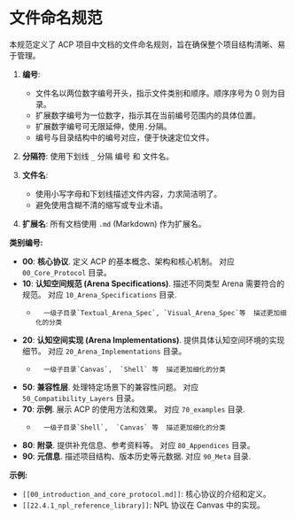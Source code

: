 # 文件命名规范

本规范定义了 ACP 项目中文档的文件命名规则，旨在确保整个项目结构清晰、易于管理。

1.  **编号**:
    *   文件名以两位数字编号开头，指示文件类别和顺序。顺序序号为 0 则为目录。
	*   扩展数字编号为一位数字，指示其在当前编号范围内的具体位置。
	*   扩展数字编号可无限延伸，使用`.`分隔。
    *   编号与目录结构中的编号对应，便于快速定位文件。

2.  **分隔符**:  使用下划线 `_` 分隔 编号 和 文件名。

3.  **文件名**:
    *   使用小写字母和下划线描述文件内容，力求简洁明了。
    *   避免使用含糊不清的缩写或专业术语。

4.  **扩展名**: 所有文档使用 `.md` (Markdown) 作为扩展名。

**类别编号:**

*   **00**: **核心协议**.  定义 ACP 的基本概念、架构和核心机制。  对应 `00_Core_Protocol` 目录。
*   **10**: **认知空间规范 (Arena Specifications)**. 描述不同类型 Arena 需要符合的规范。 对应 `10_Arena_Specifications` 目录.
     *       一级子目录`Textual_Arena_Spec`, `Visual_Arena_Spec`等  描述更加细化的分类
*   **20**: **认知空间实现 (Arena Implementations)**. 提供具体认知空间环境的实现细节。  对应 `20_Arena_Implementations` 目录。
     *       一级子目录`Canvas`,  `Shell` 等  描述更加细化的分类
*   **50**: **兼容性层**. 处理特定场景下的兼容性问题。  对应 `50_Compatibility_Layers` 目录。
*   **70**: **示例**. 展示 ACP 的使用方法和效果。  对应 `70_examples` 目录.
     *       一级子目录`Shell`,  `Canvas` 等  描述更加细化的分类
*   **80**: **附录**.  提供补充信息、参考资料等。 对应 `80_Appendices` 目录。
*   **90**: **元信息**.  描述项目结构、版本历史等元数据. 对应 `90_Meta` 目录.

**示例:**

*   `[[00_introduction_and_core_protocol.md]]`:  核心协议的介绍和定义。
*   `[[22.4.1_npl_reference_library]]`: NPL 协议在 Canvas 中的实现。
